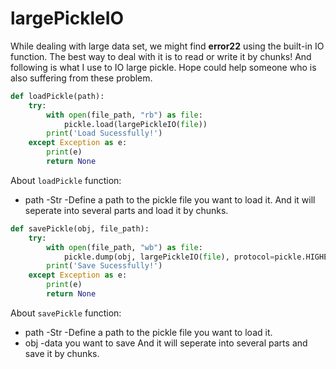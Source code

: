 # largePickleIO
While dealing with large data set, we might find **error22** using the built-in IO function.
The best way to deal with it is to read or write it by chunks! And following is what I use to IO large pickle. Hope could help someone who is also suffering from these problem.

``` python
def loadPickle(path):
	try:
		with open(file_path, "rb") as file:
			pickle.load(largePickleIO(file))
		print('Load Sucessfully!')
	except Exception as e:
		print(e)
		return None
```

About `loadPickle` function:
- path -Str -Define a path to the pickle file you want to load it.
And it will seperate into several parts and load it by chunks.

``` python
def savePickle(obj, file_path):
	try:
		with open(file_path, "wb") as file:
			pickle.dump(obj, largePickleIO(file), protocol=pickle.HIGHEST_PROTOCOL)
		print('Save Sucessfully!')
	except Exception as e:
		print(e)
		return None
```

About `savePickle` function:
- path -Str -Define a path to the pickle file you want to load it.
- obj -data you want to save
And it will seperate into several parts and save it by chunks.
